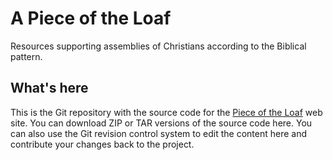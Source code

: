 A Piece of the Loaf
==================

Resources supporting assemblies of Christians according to the
Biblical pattern.

What's here
-----------

This is the Git repository with the source code for the [Piece of the
Loaf](http://pieceoftheloaf.github.com) web site.  You can download
ZIP or TAR versions of the source code here.  You can also use the Git
revision control system to edit the content here and contribute your
changes back to the project.


